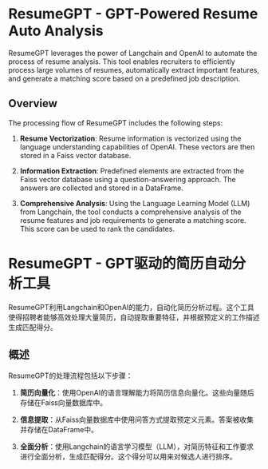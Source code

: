 # ResumeGPT - GPT-Powered Resume Auto Analysis

ResumeGPT leverages the power of Langchain and OpenAI to automate the process of resume analysis. This tool enables recruiters to efficiently process large volumes of resumes, automatically extract important features, and generate a matching score based on a predefined job description.

## Overview

The processing flow of ResumeGPT includes the following steps:

1. **Resume Vectorization**: Resume information is vectorized using the language understanding capabilities of OpenAI. These vectors are then stored in a Faiss vector database.

2. **Information Extraction**: Predefined elements are extracted from the Faiss vector database using a question-answering approach. The answers are collected and stored in a DataFrame.

3. **Comprehensive Analysis**: Using the Language Learning Model (LLM) from Langchain, the tool conducts a comprehensive analysis of the resume features and job requirements to generate a matching score. This score can be used to rank the candidates.


# ResumeGPT - GPT驱动的简历自动分析工具

ResumeGPT利用Langchain和OpenAI的能力，自动化简历分析过程。这个工具使得招聘者能够高效处理大量简历，自动提取重要特征，并根据预定义的工作描述生成匹配得分。

## 概述

ResumeGPT的处理流程包括以下步骤：

1. **简历向量化**：使用OpenAI的语言理解能力将简历信息向量化。这些向量随后存储在Faiss向量数据库中。

2. **信息提取**：从Faiss向量数据库中使用问答方式提取预定义元素。答案被收集并存储在DataFrame中。

3. **全面分析**：使用Langchain的语言学习模型（LLM），对简历特征和工作要求进行全面分析，生成匹配得分。这个得分可以用来对候选人进行排序。
